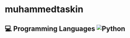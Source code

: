 # muhammedtaskin
## 💻 Programming Languages  ![Python](https://img.shields.io/badge/Python-3776AB?style=for-the-badge&amp;logo=python&amp;logoColor=white)
